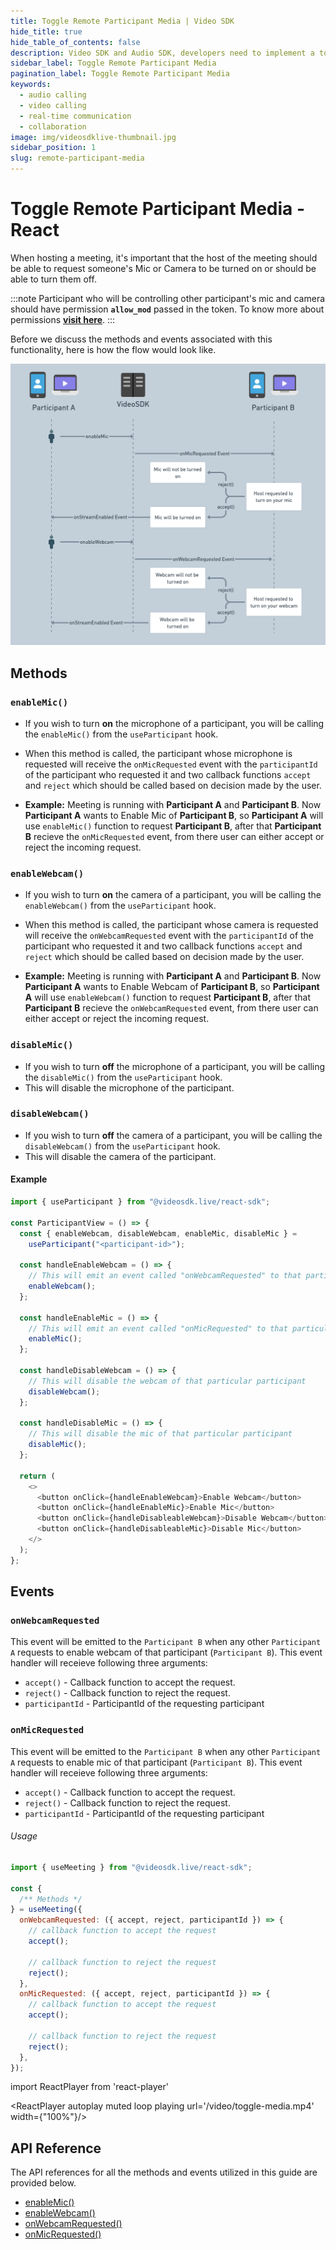 ```yaml
---
title: Toggle Remote Participant Media | Video SDK
hide_title: true
hide_table_of_contents: false
description: Video SDK and Audio SDK, developers need to implement a token server. This requires efforts on both the front-end and backend.
sidebar_label: Toggle Remote Participant Media
pagination_label: Toggle Remote Participant Media
keywords:
  - audio calling
  - video calling
  - real-time communication
  - collaboration
image: img/videosdklive-thumbnail.jpg
sidebar_position: 1
slug: remote-participant-media
---
```


# Toggle Remote Participant Media - React

When hosting a meeting, it's important that the host of the meeting should be able to request someone's Mic or Camera to be turned on or should be able to turn them off.

:::note
Participant who will be controlling other participant's mic and camera should have permission **`allow_mod`** passed in the token. To know more about permissions [**visit here**](/react/guide/video-and-audio-calling-api-sdk/authentication-and-token).
:::

Before we discuss the methods and events associated with this functionality, here is how the flow would look like.

![img1](../../../../../static/img/toggle-remote-media.png)

## Methods

### `enableMic()`

- If you wish to turn **on** the microphone of a participant, you will be calling the `enableMic()` from the `useParticipant` hook.

- When this method is called, the participant whose microphone is requested will receive the `onMicRequested` event with the `participantId` of the participant who requested it and two callback functions `accept` and `reject` which should be called based on decision made by the user.

- **Example:** Meeting is running with **Participant A** and **Participant B**. Now **Participant A** wants to Enable Mic of **Participant B**, so **Participant A** will use `enableMic()` function to request **Participant B**, after that **Participant B** recieve the `onMicRequested` event, from there user can either accept or reject the incoming request.

### `enableWebcam()`

- If you wish to turn **on** the camera of a participant, you will be calling the `enableWebcam()` from the `useParticipant` hook.

- When this method is called, the participant whose camera is requested will receive the `onWebcamRequested` event with the `participantId` of the participant who requested it and two callback functions `accept` and `reject` which should be called based on decision made by the user.

- **Example:** Meeting is running with **Participant A** and **Participant B**. Now **Participant A** wants to Enable Webcam of **Participant B**, so **Participant A** will use `enableWebcam()` function to request **Participant B**, after that **Participant B** recieve the `onWebcamRequested` event, from there user can either accept or reject the incoming request.

### `disableMic()`

- If you wish to turn **off** the microphone of a participant, you will be calling the `disableMic()` from the `useParticipant` hook.
- This will disable the microphone of the participant.

### `disableWebcam()`

- If you wish to turn **off** the camera of a participant, you will be calling the `disableWebcam()` from the `useParticipant` hook.
- This will disable the camera of the participant.

#### Example

```js
import { useParticipant } from "@videosdk.live/react-sdk";

const ParticipantView = () => {
  const { enableWebcam, disableWebcam, enableMic, disableMic } =
    useParticipant("<participant-id>");

  const handleEnableWebcam = () => {
    // This will emit an event called "onWebcamRequested" to that particular participant
    enableWebcam();
  };

  const handleEnableMic = () => {
    // This will emit an event called "onMicRequested" to that particular participant
    enableMic();
  };

  const handleDisableWebcam = () => {
    // This will disable the webcam of that particular participant
    disableWebcam();
  };

  const handleDisableMic = () => {
    // This will disable the mic of that particular participant
    disableMic();
  };

  return (
    <>
      <button onClick={handleEnableWebcam}>Enable Webcam</button>
      <button onClick={handleEnableMic}>Enable Mic</button>
      <button onClick={handleDisableableWebcam}>Disable Webcam</button>
      <button onClick={handleDisableableMic}>Disable Mic</button>
    </>
  );
};
```

## Events

### `onWebcamRequested`

This event will be emitted to the `Participant B` when any other `Participant A` requests to enable webcam of that participant (`Participant B`). This event handler will receieve following three arguments:

- `accept()` - Callback function to accept the request.
- `reject()` - Callback function to reject the request.
- `participantId` - ParticipantId of the requesting participant

### `onMicRequested`

This event will be emitted to the `Participant B` when any other `Participant A` requests to enable mic of that participant (`Participant B`). This event handler will receieve following three arguments:

- `accept()` - Callback function to accept the request.
- `reject()` - Callback function to reject the request.
- `participantId` - ParticipantId of the requesting participant

###### Usage

```js
import { useMeeting } from "@videosdk.live/react-sdk";

const {
  /** Methods */
} = useMeeting({
  onWebcamRequested: ({ accept, reject, participantId }) => {
    // callback function to accept the request
    accept();

    // callback function to reject the request
    reject();
  },
  onMicRequested: ({ accept, reject, participantId }) => {
    // callback function to accept the request
    accept();

    // callback function to reject the request
    reject();
  },
});
```

import ReactPlayer from 'react-player'

<div style={{textAlign: 'center'}}>

<ReactPlayer autoplay muted loop playing url='/video/toggle-media.mp4' width={"100%"}/>

</div>

## API Reference

The API references for all the methods and events utilized in this guide are provided below.

- [enableMic()](/react/api/sdk-reference/use-participant/methods#enablemic)
- [enableWebcam()](/react/api/sdk-reference/use-participant/methods#enablewebcam)
- [onWebcamRequested()](/react/api/sdk-reference/use-meeting/events#onwebcamrequested)
- [onMicRequested()](/react/api/sdk-reference/use-meeting/events#onmicrequested)

